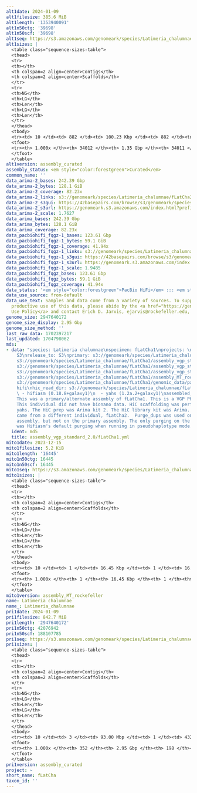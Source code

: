 ```yaml
---
alt1date: 2024-01-09
alt1filesize: 385.6 MiB
alt1length: '1353940091'
alt1n50ctg: '39698'
alt1n50scf: '39698'
alt1seq: https://s3.amazonaws.com/genomeark/species/Latimeria_chalumnae/fLatCha1/assembly_curated/fLatCha1.alt.cur.20240109.fasta.gz
alt1sizes: |
  <table class="sequence-sizes-table">
  <thead>
  <tr>
  <th></th>
  <th colspan=2 align=center>Contigs</th>
  <th colspan=2 align=center>Scaffolds</th>
  </tr>
  <tr>
  <th>NG</th>
  <th>LG</th>
  <th>Len</th>
  <th>LG</th>
  <th>Len</th>
  </tr>
  </thead>
  <tbody>
  <tr><td> 10 </td><td> 882 </td><td> 100.23 Kbp </td><td> 882 </td><td> 100.23 Kbp </td></tr><tr><td> 20 </td><td> 2552 </td><td> 68.90 Kbp </td><td> 2552 </td><td> 68.90 Kbp </td></tr><tr><td> 30 </td><td> 4769 </td><td> 55.12 Kbp </td><td> 4769 </td><td> 55.12 Kbp </td></tr><tr><td> 40 </td><td> 7467 </td><td> 46.13 Kbp </td><td> 7467 </td><td> 46.13 Kbp </td></tr><tr style="background-color:#cccccc;"><td> 50 </td><td> 10647 </td><td> 39.70 Kbp </td><td> 10647 </td><td> 39.70 Kbp </td></tr><tr><td> 60 </td><td> 14236 </td><td> 36.07 Kbp </td><td> 14236 </td><td> 36.07 Kbp </td></tr><tr><td> 70 </td><td> 18151 </td><td> 33.19 Kbp </td><td> 18151 </td><td> 33.19 Kbp </td></tr><tr><td> 80 </td><td> 22431 </td><td> 30.04 Kbp </td><td> 22431 </td><td> 30.04 Kbp </td></tr><tr><td> 90 </td><td> 27313 </td><td> 25.03 Kbp </td><td> 27313 </td><td> 25.03 Kbp </td></tr><tr><td> 100 </td><td> 34012 </td><td> 80  bp </td><td> 34011 </td><td> 8.43 Kbp </td></tr></tbody>
  <tfoot>
  <tr><th> 1.000x </th><th> 34012 </th><th> 1.35 Gbp </th><th> 34011 </th><th> 1.35 Gbp </th></tr>
  </tfoot>
  </table>
alt1version: assembly_curated
assembly_status: <em style="color:forestgreen">Curated</em>
common_name: ''
data_arima-2_bases: 242.39 Gbp
data_arima-2_bytes: 128.1 GiB
data_arima-2_coverage: 82.23x
data_arima-2_links: s3://genomeark/species/Latimeria_chalumnae/fLatCha2/genomic_data/arima/<br>
data_arima-2_s3gui: https://42basepairs.com/browse/s3/genomeark/species/Latimeria_chalumnae/fLatCha2/genomic_data/arima/
data_arima-2_s3url: https://genomeark.s3.amazonaws.com/index.html?prefix=species/Latimeria_chalumnae/fLatCha2/genomic_data/arima/
data_arima-2_scale: 1.7627
data_arima_bases: 242.39 Gbp
data_arima_bytes: 128.1 GiB
data_arima_coverage: 82.23x
data_pacbiohifi_fqgz-1_bases: 123.61 Gbp
data_pacbiohifi_fqgz-1_bytes: 59.1 GiB
data_pacbiohifi_fqgz-1_coverage: 41.94x
data_pacbiohifi_fqgz-1_links: s3://genomeark/species/Latimeria_chalumnae/fLatCha1/genomic_data/pacbio_hifi/<br>
data_pacbiohifi_fqgz-1_s3gui: https://42basepairs.com/browse/s3/genomeark/species/Latimeria_chalumnae/fLatCha1/genomic_data/pacbio_hifi/
data_pacbiohifi_fqgz-1_s3url: https://genomeark.s3.amazonaws.com/index.html?prefix=species/Latimeria_chalumnae/fLatCha1/genomic_data/pacbio_hifi/
data_pacbiohifi_fqgz-1_scale: 1.9485
data_pacbiohifi_fqgz_bases: 123.61 Gbp
data_pacbiohifi_fqgz_bytes: 59.1 GiB
data_pacbiohifi_fqgz_coverage: 41.94x
data_status: '<em style="color:forestgreen">PacBio HiFi</em> ::: <em style="color:forestgreen">Arima</em>'
data_use_source: from-default
data_use_text: Samples and data come from a variety of sources. To support fair and
  productive use of this data, please abide by the <a href="https://genome10k.soe.ucsc.edu/data-use-policies/">Data
  Use Policy</a> and contact Erich D. Jarvis, ejarvis@rockefeller.edu, with any questions.
genome_size: 2947640172
genome_size_display: 2.95 Gbp
genome_size_method: ''
last_raw_data: 1702397217
last_updated: 1704798062
mds:
- data: "species: Latimeria chalumnae\nspecimen: fLatCha1\nprojects: \n  - vgp\ndata_location:
    S3\nrelease_to: S3\nprimary: s3://genomeark/species/Latimeria_chalumnae/fLatCha1/assembly_vgp_standard_2.0/fLatCha1.standard.pri.20231215.fasta.gz\nhaplotigs:
    s3://genomeark/species/Latimeria_chalumnae/fLatCha1/assembly_vgp_standard_2.0/fLatCha1.standard.alt.20231215.fasta.gz\npretext:
    s3://genomeark/species/Latimeria_chalumnae/fLatCha1/assembly_vgp_standard_2.0/evaluation/pri/pretext/fLatCha1_pri__s2.heatmap.pretext\nkmer_spectra_img:
    s3://genomeark/species/Latimeria_chalumnae/fLatCha1/assembly_vgp_standard_2.0/evaluation/merqury_purgedalt/fLatCha1_png/\nmito:
    s3://genomeark/species/Latimeria_chalumnae/fLatCha1/assembly_MT_rockefeller/fLatCha1.MT.20231215.fasta.gz\npacbio_read_dir:
    s3://genomeark/species/Latimeria_chalumnae/fLatCha1/genomic_data/pacbio_hifi/\npacbio_read_type:
    hifi\nhic_read_dir: s3://genomeark/species/Latimeria_chalumnae/fLatCha1/genomic_data/arima/\npipeline:\n
    \ - hifiasm (0.18.8+galaxy1)\n  - yahs (1.2a.2+galaxy1)\nassembled_by_group: Rockefeller\nnotes:
    This was a primary/alternate assembly of fLatCha1. This is a VGP Phase 1 species.
    This individual did not have bionano data. HiC scaffolding was performed with
    yahs. The HiC prep was Arima kit 2. The HiC library kit was Arima. The HiC data
    came from a different individual, fLatCha2.  Purge_dups was used on the alternate
    assembly, but not on the primary assembly. The only purging on the primary assembly
    was Hifiasm's default purging when running in pseudohaplotype mode. "
  ident: md5
  title: assembly_vgp_standard_2.0/fLatCha1.yml
mito1date: 2023-12-15
mito1filesize: 5.2 KiB
mito1length: '16445'
mito1n50ctg: 16445
mito1n50scf: 16445
mito1seq: https://s3.amazonaws.com/genomeark/species/Latimeria_chalumnae/fLatCha1/assembly_MT_rockefeller/fLatCha1.MT.20231215.fasta.gz
mito1sizes: |
  <table class="sequence-sizes-table">
  <thead>
  <tr>
  <th></th>
  <th colspan=2 align=center>Contigs</th>
  <th colspan=2 align=center>Scaffolds</th>
  </tr>
  <tr>
  <th>NG</th>
  <th>LG</th>
  <th>Len</th>
  <th>LG</th>
  <th>Len</th>
  </tr>
  </thead>
  <tbody>
  <tr><td> 10 </td><td> 1 </td><td> 16.45 Kbp </td><td> 1 </td><td> 16.45 Kbp </td></tr><tr><td> 20 </td><td> 1 </td><td> 16.45 Kbp </td><td> 1 </td><td> 16.45 Kbp </td></tr><tr><td> 30 </td><td> 1 </td><td> 16.45 Kbp </td><td> 1 </td><td> 16.45 Kbp </td></tr><tr><td> 40 </td><td> 1 </td><td> 16.45 Kbp </td><td> 1 </td><td> 16.45 Kbp </td></tr><tr style="background-color:#cccccc;"><td> 50 </td><td> 1 </td><td style="background-color:#ff8888;"> 16.45 Kbp </td><td> 1 </td><td style="background-color:#ff8888;"> 16.45 Kbp </td></tr><tr><td> 60 </td><td> 1 </td><td> 16.45 Kbp </td><td> 1 </td><td> 16.45 Kbp </td></tr><tr><td> 70 </td><td> 1 </td><td> 16.45 Kbp </td><td> 1 </td><td> 16.45 Kbp </td></tr><tr><td> 80 </td><td> 1 </td><td> 16.45 Kbp </td><td> 1 </td><td> 16.45 Kbp </td></tr><tr><td> 90 </td><td> 1 </td><td> 16.45 Kbp </td><td> 1 </td><td> 16.45 Kbp </td></tr><tr><td> 100 </td><td> 1 </td><td> 16.45 Kbp </td><td> 1 </td><td> 16.45 Kbp </td></tr></tbody>
  <tfoot>
  <tr><th> 1.000x </th><th> 1 </th><th> 16.45 Kbp </th><th> 1 </th><th> 16.45 Kbp </th></tr>
  </tfoot>
  </table>
mito1version: assembly_MT_rockefeller
name: Latimeria chalumnae
name_: Latimeria_chalumnae
pri1date: 2024-01-09
pri1filesize: 842.7 MiB
pri1length: '2947640172'
pri1n50ctg: 42076942
pri1n50scf: 188107785
pri1seq: https://s3.amazonaws.com/genomeark/species/Latimeria_chalumnae/fLatCha1/assembly_curated/fLatCha1.pri.cur.20240109.fasta.gz
pri1sizes: |
  <table class="sequence-sizes-table">
  <thead>
  <tr>
  <th></th>
  <th colspan=2 align=center>Contigs</th>
  <th colspan=2 align=center>Scaffolds</th>
  </tr>
  <tr>
  <th>NG</th>
  <th>LG</th>
  <th>Len</th>
  <th>LG</th>
  <th>Len</th>
  </tr>
  </thead>
  <tbody>
  <tr><td> 10 </td><td> 3 </td><td> 93.00 Mbp </td><td> 1 </td><td> 432.07 Mbp </td></tr><tr><td> 20 </td><td> 6 </td><td> 77.49 Mbp </td><td> 2 </td><td> 383.79 Mbp </td></tr><tr><td> 30 </td><td> 11 </td><td> 57.81 Mbp </td><td> 3 </td><td> 287.41 Mbp </td></tr><tr><td> 40 </td><td> 16 </td><td> 46.93 Mbp </td><td> 4 </td><td> 264.12 Mbp </td></tr><tr style="background-color:#cccccc;"><td> 50 </td><td> 23 </td><td style="background-color:#88ff88;"> 42.08 Mbp </td><td> 5 </td><td style="background-color:#88ff88;"> 188.11 Mbp </td></tr><tr><td> 60 </td><td> 30 </td><td> 34.81 Mbp </td><td> 7 </td><td> 160.16 Mbp </td></tr><tr><td> 70 </td><td> 41 </td><td> 22.98 Mbp </td><td> 9 </td><td> 103.74 Mbp </td></tr><tr><td> 80 </td><td> 56 </td><td> 15.60 Mbp </td><td> 13 </td><td> 50.99 Mbp </td></tr><tr><td> 90 </td><td> 81 </td><td> 8.22 Mbp </td><td> 20 </td><td> 34.27 Mbp </td></tr><tr><td> 100 </td><td> 352 </td><td> 7.79 Kbp </td><td> 198 </td><td> 7.79 Kbp </td></tr></tbody>
  <tfoot>
  <tr><th> 1.000x </th><th> 352 </th><th> 2.95 Gbp </th><th> 198 </th><th> 2.95 Gbp </th></tr>
  </tfoot>
  </table>
pri1version: assembly_curated
project: ~
short_name: fLatCha
taxon_id: ''
---
```

